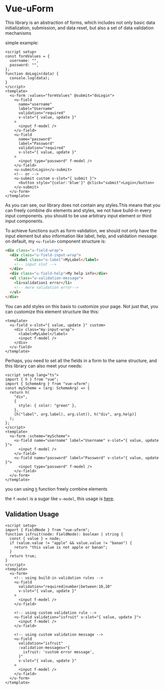 # Vue-uForm

This library is an abstraction of forms, which includes not only basic data initialization, submission,
and data reset, but also a set of data validation mechanisms

simple example:

```vue
<script setup>
const formValues = {
  username: "",
  password: "",
};
function doLogin(data) {
  console.log(data);
}
</script>
<template>
  <u-form :values="formValues" @submit="doLogin">
    <u-field
      name="username"
      label="Username"
      validation="required"
      v-slot="{ value, update }"
    >
      <input f-model />
    </u-field>
    <u-field
      name="password"
      label="Password"
      validation="required"
      v-slot="{ value, update }"
    >
      <input type="password" f-model />
    </u-field>
    <u-submit>Login</u-submit>
    <!-- or -->
    <u-submit custom v-slot="{ submit }">
      <button style="{color:'blue'}" @click="submit">Login</button>
    </u-submit>
  </u-form>
</template>
```

As you can see, our library does not contain any styles.This means that you can freely combine div elements and styles, we not have build-in every input components. you should to be use arbitrary input element or third input components.

To achieve functions such as form validation, we should not only have the input element but also information like label, help, and validation message. on default, my `<u-field>` component structure is:

```html
<div class="u-field-wrap">
  <div class="u-field-input-wrap">
    <label class="u-label">MyLabel</label>
    <!-- input slot -->
  </div>
  <div class="u-field-help">My help info</div>
  <ul class="u-validation-message">
    <li>validation1 error</li>
    <!-- more validation error-->
  </ul>
</div>
```

You can add styles on this basis to customize your page. Not just that, you can customize this element structure like this:

```vue
<template>
  <u-field v-slot="{ value, update }" custom>
    <div class="my-input-wrap">
      <label>MyLabel</label>
      <input f-model />
    </div>
  </u-field>
</template>
```

Perhaps, you need to set all the fields in a form to the same structure, and this library can also meet your needs:

```vue
<script setup lang="ts">
import { h } from "vue";
import { SchemeArg } from "vue-uform";
const myScheme = (arg: SchemeArg) => {
  return h(
    "div",
    {
      style: { color: "green" },
    },
    [h("label", arg.label), arg.slot(), h("div", arg.help)]
  );
};
</script>
<template>
  <u-form :scheme="myScheme">
    <u-field name="username" label="Username" v-slot="{ value, update }">
      <input f-model />
    </u-field>
    <u-field name="password" label="Password" v-slot="{ value, update }">
      <input type="password" f-model />
    </u-field>
  </u-form>
</template>
```

you can using [`h`](https://vuejs.org/guide/extras/render-function.html) function freely combine elements

the `f-model` is a sugar like `v-model`, this usage is [here](./packages/vite-plugin/README.md).

## Validation Usage

```vue
<script setup>
import { FieldNode } from "vue-uform";
function isfruit(node: FieldNode): boolean | string {
  const { value } = node;
  if (value.value != "apple" && value.value != "banan") {
    return "this value is not apple or banan";
  }
  return true;
}
</script>
<template>
  <u-form>
    <!-- using build-in validation rules -->
    <u-field
      validation="required|number|between:10,20"
      v-slot="{ value, update }"
    >
      <input f-model />
    </u-field>

    <!-- using custom validation rule -->
    <u-field validation="isfruit" v-slot="{ value, update }">
      <input f-model />
    </u-field>

    <!-- using custom validation message -->
    <u-field
      validation="isfruit"
      :validation-messages="{
        isfruit: 'custom error message',
      }"
      v-slot="{ value, update }"
    >
      <input f-model />
    </u-field>
  </u-form>
</template>
```
